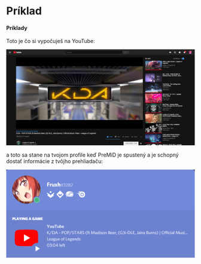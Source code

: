 # Príklad

#### Príklady

Toto je čo si vypočuješ na YouTube:

![YouTube](../../.gitbook/assets/yt_example.PNG)

  
a toto sa stane na tvojom profile keď PreMiD je spustený a je schopný dostať informácie z tvôjho prehliadaču: 

![Discordov RPC](../../.gitbook/assets/discord_rpc_example2.PNG)

